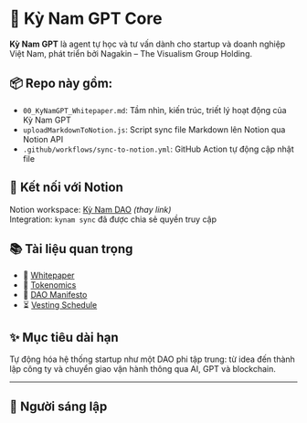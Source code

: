 # 🌿 Kỳ Nam GPT Core

**Kỳ Nam GPT** là agent tự học và tư vấn dành cho startup và doanh nghiệp Việt Nam, phát triển bởi Nagakin – The Visualism Group Holding.

## 📦 Repo này gồm:
- `00_KyNamGPT_Whitepaper.md`: Tầm nhìn, kiến trúc, triết lý hoạt động của Kỳ Nam GPT
- `uploadMarkdownToNotion.js`: Script sync file Markdown lên Notion qua Notion API
- `.github/workflows/sync-to-notion.yml`: GitHub Action tự động cập nhật file

## 🔄 Kết nối với Notion
Notion workspace: [Kỳ Nam DAO](https://www.notion.so/...) *(thay link)*  
Integration: `kynam sync` đã được chia sẻ quyền truy cập

## 📚 Tài liệu quan trọng
- 🧠 [Whitepaper](https://www.notion.so/...)
- 🧮 [Tokenomics](https://www.notion.so/...)
- 📄 [DAO Manifesto](https://www.notion.so/...)
- ⏳ [Vesting Schedule](https://www.notion.so/...)

## ✨ Mục tiêu dài hạn
Tự động hóa hệ thống startup như một DAO phi tập trung: từ idea đến thành lập công ty và chuyển giao vận hành thông qua AI, GPT và blockchain.

---

## 👤 Người sáng lập

